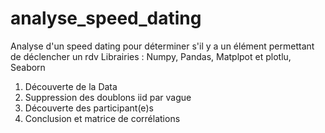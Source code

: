 # analyse_speed_dating
Analyse d'un speed dating pour déterminer s'il y a un élément permettant de déclencher un rdv
Librairies : Numpy, Pandas, Matplpot et plotlu, Seaborn
1) Découverte de la Data
2) Suppression des doublons iid par vague
3)  Découverte des participant(e)s
4)  Conclusion et matrice de corrélations 
